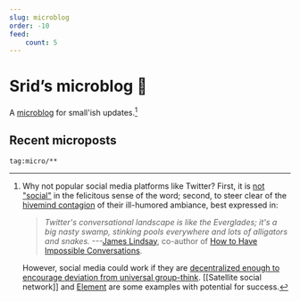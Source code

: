 ```yaml
---
slug: microblog
order: -10
feed:
    count: 5
---
```


# Srid’s microblog 🐜

A [microblog](https://en.wikipedia.org/wiki/Microblogging) for small'ish updates.[^twit]

## Recent microposts

```query {.timeline}
tag:micro/**
```

[^twit]: 
    Why not popular social media platforms like Twitter? First, it is [not "social"](https://old.reddit.com/r/slatestarcodex/comments/njxq6h/status_anxiety_as_a_service/gzavjca/?context=3) in the felicitous sense of the word; second, to steer clear of the [hivemind contagion](https://www.pnas.org/content/111/24/8788) of their ill-humored ambiance, best expressed in:
    > *Twitter's conversational landscape is like the Everglades; it's a big nasty swamp, stinking pools everywhere and lots of alligators and snakes.*
    ---[James Lindsay](https://www.youtube.com/watch?v=sAoguiwEHJg&feature=youtu.be), co-author of [How to Have Impossible Conversations](https://www.amazon.com/How-Have-Impossible-Conversations-Practical-ebook/dp/B07NL74KR2).
    
    However, social media could work if they are [decentralized enough to encourage deviation from universal group-think](https://satellite.earth/pub/@srid:stay-niche). [[Satellite social network]] and [Element](https://element.io/) are some examples with potential for success. 
